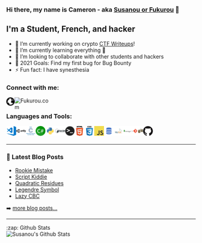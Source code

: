 ### Hi there, my name is Cameron - aka [Susanou or Fukurou][website] 👋

## I'm a Student, French, and hacker

- 🔭 I’m currently working on crypto [CTF Writeups][website]!
- 🌱 I’m currently learning everything 🤣
- 👯 I’m looking to collaborate with other students and hackers
- 🥅 2021 Goals: Find my first bug for Bug Bounty
- ⚡ Fun fact: I have synesthesia

### Connect with me:

[<img align="left" alt="Fukurou.com" width="22px" src="https://raw.githubusercontent.com/iconic/open-iconic/master/svg/globe.svg" />][website]


[<img align="left" alt="Fukurou.com" width="100px" src="https://app.hackthebox.eu/images/logos/logo-htb.svg" />][HTB]
<br />

### Languages and Tools:

<img align="left" alt="Visual Studio Code" width="26px" src="https://raw.githubusercontent.com/github/explore/80688e429a7d4ef2fca1e82350fe8e3517d3494d/topics/visual-studio-code/visual-studio-code.png" />
<img align="left" alt="Unity" width="26px" src="https://raw.githubusercontent.com/github/explore/80688e429a7d4ef2fca1e82350fe8e3517d3494d/topics/unity/unity.png" />
<img align="left" alt="C" width="26px" src="https://raw.githubusercontent.com/github/explore/80688e429a7d4ef2fca1e82350fe8e3517d3494d/topics/c/c.png" />
<img align="left" alt="C#" width="26px" src="https://raw.githubusercontent.com/github/explore/80688e429a7d4ef2fca1e82350fe8e3517d3494d/topics/csharp/csharp.png" />
<img align="left" alt="Python" width="26px" src="https://raw.githubusercontent.com/github/explore/80688e429a7d4ef2fca1e82350fe8e3517d3494d/topics/python/python.png" />
<img align="left" alt="Bash" width="26px" src="https://raw.githubusercontent.com/github/explore/80688e429a7d4ef2fca1e82350fe8e3517d3494d/topics/bash/bash.png" />
<img align="left" alt="Terminal" width="26px" src="https://raw.githubusercontent.com/github/explore/80688e429a7d4ef2fca1e82350fe8e3517d3494d/topics/terminal/terminal.png" />
<img align="left" alt="HTML5" width="26px" src="https://raw.githubusercontent.com/github/explore/80688e429a7d4ef2fca1e82350fe8e3517d3494d/topics/html/html.png" />
<img align="left" alt="CSS3" width="26px" src="https://raw.githubusercontent.com/github/explore/80688e429a7d4ef2fca1e82350fe8e3517d3494d/topics/css/css.png" />
<img align="left" alt="JavaScript" width="26px" src="https://raw.githubusercontent.com/github/explore/80688e429a7d4ef2fca1e82350fe8e3517d3494d/topics/javascript/javascript.png" />
<img align="left" alt="SQL" width="26px" src="https://raw.githubusercontent.com/github/explore/80688e429a7d4ef2fca1e82350fe8e3517d3494d/topics/sql/sql.png" />
<img align="left" alt="MySQL" width="26px" src="https://raw.githubusercontent.com/github/explore/80688e429a7d4ef2fca1e82350fe8e3517d3494d/topics/mysql/mysql.png" />
<img align="left" alt="MongoDB" width="26px" src="https://raw.githubusercontent.com/github/explore/80688e429a7d4ef2fca1e82350fe8e3517d3494d/topics/mongodb/mongodb.png" />
<img align="left" alt="Git" width="26px" src="https://raw.githubusercontent.com/github/explore/80688e429a7d4ef2fca1e82350fe8e3517d3494d/topics/git/git.png" />
<img align="left" alt="GitHub" width="26px" src="https://raw.githubusercontent.com/github/explore/78df643247d429f6cc873026c0622819ad797942/topics/github/github.png" />

<br />
<br />

---

### 📕 Latest Blog Posts

<!-- BLOG-POST-LIST:START -->
- [Rookie Mistake](http://susanou.github.io/Writeups/posts/RookieMistake/)
- [Script Kiddie](http://susanou.github.io/Writeups/posts/scriptkiddie/)
- [Quadratic Residues](http://susanou.github.io/Writeups/posts/qudraticresidue/)
- [Legendre Symbol](http://susanou.github.io/Writeups/posts/legendresymbol/)
- [Lazy CBC](http://susanou.github.io/Writeups/posts/lazycbc/)
<!-- BLOG-POST-LIST:END -->

➡️ [more blog posts...][website]

---

<summary>:zap: Github Stats</summary>

<img align="left" alt="Susanou's Github Stats" src="https://github-readme-stats.codestackr.vercel.app/api?username=Susanou&show_icons=true&hide_border=true" />


[website]: https://susanou.github.io/Writeups
[HTB]: https://app.hackthebox.eu/profile/337512
